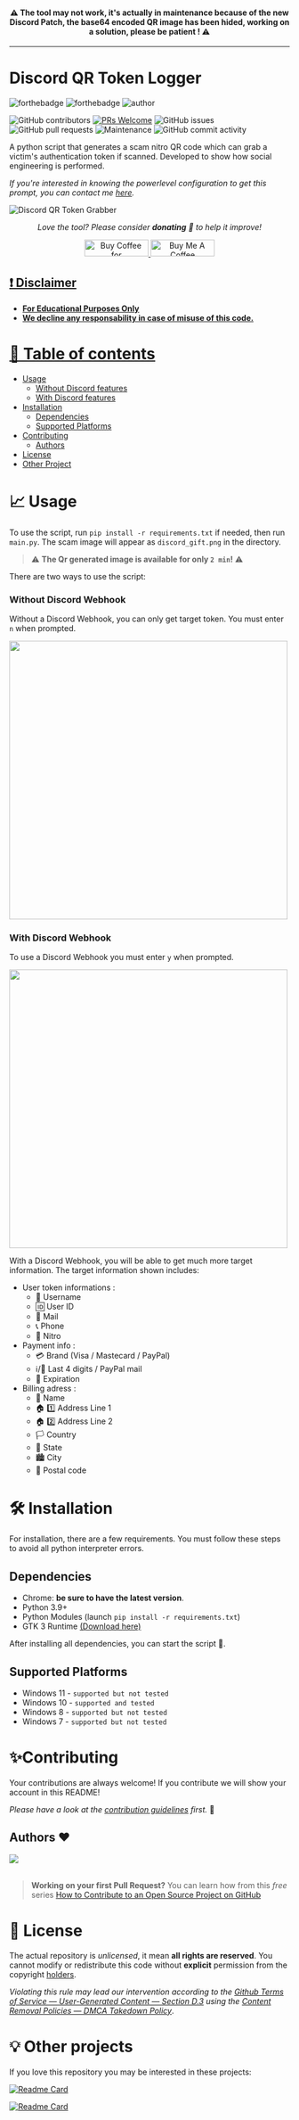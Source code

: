 <h4 align="center">⚠️ The tool may not work, it's actually in maintenance because of the new Discord Patch, the base64 encoded QR image has been hided, working on a solution, please be patient ! ⚠️</h4>

<hr>

# Discord QR Token Logger

![forthebadge](https://forthebadge.com/images/badges/made-with-python.svg)
![forthebadge](http://forthebadge.com/images/badges/built-with-love.svg)
![author](https://svgshare.com/i/mg6.svg)

![GitHub contributors](https://img.shields.io/github/contributors/9P9/Discord-QR-Token-Logger)
[![PRs Welcome](https://img.shields.io/badge/PRs-welcome-brightgreen.svg?style=shields)](http://makeapullrequest.com)
![GitHub issues](https://img.shields.io/github/issues/9P9/Discord-QR-Token-Logger)
![GitHub pull requests](https://img.shields.io/github/issues-pr/9P9/Discord-QR-Token-Logger)
![Maintenance](https://img.shields.io/maintenance/yes/2022)
![GitHub commit activity](https://img.shields.io/github/commit-activity/m/9P9/Discord-QR-Token-Logger)

A python script that generates a scam nitro QR code which can grab a victim's authentication token if scanned. Developed to show how social engineering is performed.

*If you're interested in knowing the powerlevel configuration to get this prompt, you can contact me [here](https://mouadessalim.xyz/#contact).*

![Discord QR Token Grabber](https://user-images.githubusercontent.com/38190847/187040712-92f4c796-c655-47a2-abb2-7f4519d1dab7.png)

<p align="center">
<i>Love the tool? Please consider <strong>donating</strong> 💸 to help it improve!</i>
</p>

<p align="center">
<a href='https://ko-fi.com/mouadessalim' target='_blank'><img height='30' width="115" src='https://cdn.ko-fi.com/cdn/kofi3.png?v=2' alt='Buy Coffee for mouadessalim' />
</a>
<a href="https://www.buymeacoffee.com/mouadessalim" target="_blank"><img src="https://cdn.buymeacoffee.com/buttons/default-orange.png" alt="Buy Me A Coffee" height="30" width="115" style="border-radius:1px" />
</p>

## ❗ Disclaimer
- **For Educational Purposes Only**
- **We decline any responsability in case of misuse of this code.**

# 📖 Table of contents

- [Usage](#-usage)
  - [Without Discord features](#without-discord-webhook)
  - [With Discord features](#with-discord-webhook)
- [Installation](#-installation)
  - [Dependencies](#dependencies)
  - [Supported Platforms](#supported-platforms)
- [Contributing](#contributing)
  - [Authors](#authors-)
- [License](#-license)
- [Other Project](#-other-projects)

# 📈 Usage

To use the script, run `pip install -r requirements.txt` if needed, then run `main.py`. The scam image will appear as `discord_gift.png` in the directory. 

> ⚠️ __The Qr generated image is available for only `2 min`!__ ⚠️

There are two ways to use the script:

### Without Discord Webhook

Without a Discord Webhook, you can only get target token. You must enter `n` when prompted.

<img src="https://user-images.githubusercontent.com/38190847/187074516-29a22055-96a0-40f9-9d79-8a69834ab039.png" width="500">

### With Discord Webhook

To use a Discord Webhook you must enter `y` when prompted.

<img src="https://user-images.githubusercontent.com/38190847/187074586-d5c0a8f5-c96b-45bb-ac96-42550c2f1ae4.png" width="500">

With a Discord Webhook, you will be able to get much more target information. The target information shown includes:

- User token informations :
  - 👑 Username
  - 🆔 User ID
  - 📧 Mail 
  - 📞 Phone 
  - 🤑 Nitro 
- Payment info :
  - 💳 Brand (Visa / Mastecard / PayPal)
  - ℹ/📩 Last 4 digits / PayPal mail
  - 📅 Expiration
- Billing adress :
  - 📛 Name
  - 🏠 1️⃣ Address Line 1
  - 🏠 2️⃣ Address Line 2
  - 🏳 Country
  - 🚩 State
  - 🏙 City
  - 📮 Postal code

# 🛠 Installation

For installation, there are a few requirements. You must follow these steps to avoid all python interpreter errors.

## Dependencies

- Chrome: **be sure to have the latest version**.
- Python 3.9+
- Python Modules (launch `pip install -r requirements.txt`)
- GTK 3 Runtime [(Download here)](https://github.com/tschoonj/GTK-for-Windows-Runtime-Environment-Installer/releases)

After installing all dependencies, you can start the script 🥳.

## Supported Platforms
- Windows 11 - `supported but not tested`
- Windows 10 - `supported and tested`
- Windows 8 - `supported but not tested`
- Windows 7 - `supported but not tested`

# ✨Contributing

Your contributions are always welcome! If you contribute we will show your account in this README! 

_Please have a look at the [contribution guidelines](CONTRIBUTING.md) first._ 🎉

## Authors ❤

<a href="https://github.com/9P9/Discord-QR-Token-Logger/graphs/contributors">
  <img src="https://contrib.rocks/image?repo=9P9/Discord-QR-Token-Logger" />
</a>
<br>
<br>

> **Working on your first Pull Request?** You can learn how from this *free* series [How to Contribute to an Open Source Project on GitHub](https://kcd.im/pull-request)

# 📝 License

The actual repository is _unlicensed_, it mean **all rights are reserved**. You cannot modify or redistribute this code without **explicit** permission from the copyright [holders](https://github.com/9P9/Discord-QR-Token-Logger/graphs/contributors). 

_Violating this rule may lead our intervention according to the [Github Terms of Service — User-Generated Content — Section D.3](https://docs.github.com/en/site-policy/github-terms/github-terms-of-service#3-ownership-of-content-right-to-post-and-license-grants) using the [Content Removal Policies — DMCA Takedown Policy](https://docs.github.com/en/site-policy/content-removal-policies/dmca-takedown-policy#what-is-the-dmca)_.

# 💡 Other projects

If you love this repository you may be interested in these projects:

[![Readme Card](https://github-readme-stats.vercel.app/api/pin/?username=mouadessalim&repo=CookedGrabber&show_owner=true)](https://github.com/mouadessalim/CookedGrabber)

[![Readme Card](https://github-readme-stats.vercel.app/api/pin/?username=the-cult-of-integral&repo=discord-raidkit&show_owner=true)](https://github.com/the-cult-of-integral/discord-raidkit)
